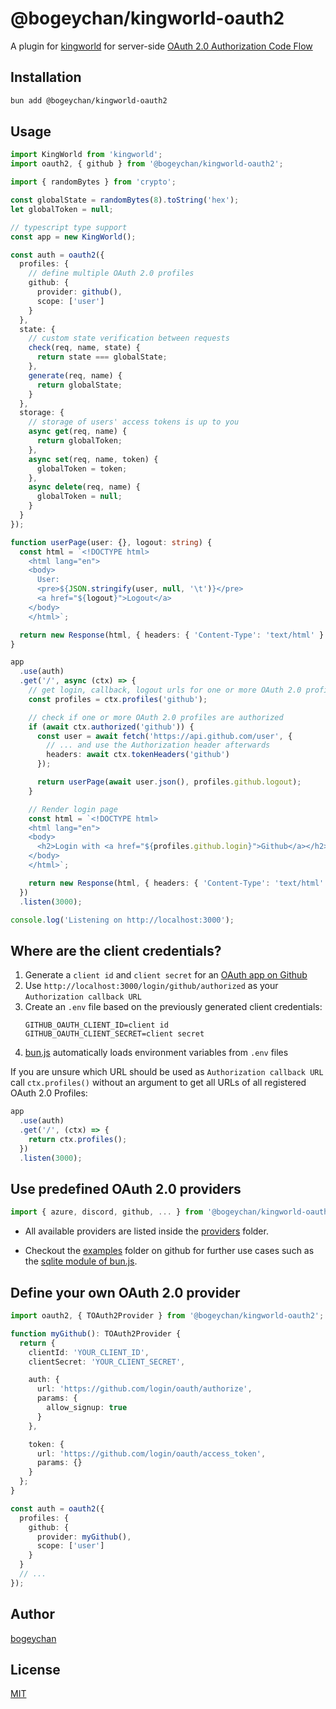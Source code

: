 # @bogeychan/kingworld-oauth2

A plugin for [kingworld](https://github.com/saltyaom/kingworld) for server-side [OAuth 2.0 Authorization Code Flow](https://www.oauth.com/oauth2-servers/server-side-apps/authorization-code/)

## Installation

```bash
bun add @bogeychan/kingworld-oauth2
```

## Usage

```ts
import KingWorld from 'kingworld';
import oauth2, { github } from '@bogeychan/kingworld-oauth2';

import { randomBytes } from 'crypto';

const globalState = randomBytes(8).toString('hex');
let globalToken = null;

// typescript type support
const app = new KingWorld();

const auth = oauth2({
  profiles: {
    // define multiple OAuth 2.0 profiles
    github: {
      provider: github(),
      scope: ['user']
    }
  },
  state: {
    // custom state verification between requests
    check(req, name, state) {
      return state === globalState;
    },
    generate(req, name) {
      return globalState;
    }
  },
  storage: {
    // storage of users' access tokens is up to you
    async get(req, name) {
      return globalToken;
    },
    async set(req, name, token) {
      globalToken = token;
    },
    async delete(req, name) {
      globalToken = null;
    }
  }
});

function userPage(user: {}, logout: string) {
  const html = `<!DOCTYPE html>
    <html lang="en">
    <body>
      User:
      <pre>${JSON.stringify(user, null, '\t')}</pre>
      <a href="${logout}">Logout</a>
    </body>
    </html>`;

  return new Response(html, { headers: { 'Content-Type': 'text/html' } });
}

app
  .use(auth)
  .get('/', async (ctx) => {
    // get login, callback, logout urls for one or more OAuth 2.0 profiles
    const profiles = ctx.profiles('github');

    // check if one or more OAuth 2.0 profiles are authorized
    if (await ctx.authorized('github')) {
      const user = await fetch('https://api.github.com/user', {
        // ... and use the Authorization header afterwards
        headers: await ctx.tokenHeaders('github')
      });

      return userPage(await user.json(), profiles.github.logout);
    }

    // Render login page
    const html = `<!DOCTYPE html>
    <html lang="en">
    <body>
      <h2>Login with <a href="${profiles.github.login}">Github</a></h2>
    </body>
    </html>`;

    return new Response(html, { headers: { 'Content-Type': 'text/html' } });
  })
  .listen(3000);

console.log('Listening on http://localhost:3000');
```

## Where are the client credentials?

1. Generate a `client id` and `client secret` for an [OAuth app on Github](https://docs.github.com/en/developers/apps/building-oauth-apps/creating-an-oauth-app)
2. Use `http://localhost:3000/login/github/authorized` as your `Authorization callback URL`
3. Create an `.env` file based on the previously generated client credentials:
   ```env
   GITHUB_OAUTH_CLIENT_ID=client id
   GITHUB_OAUTH_CLIENT_SECRET=client secret
   ```
4. [bun.js](https://bun.sh/) automatically loads environment variables from `.env` files

If you are unsure which URL should be used as `Authorization callback URL` call `ctx.profiles()` without an argument to get all URLs of all registered OAuth 2.0 Profiles:

```ts
app
  .use(auth)
  .get('/', (ctx) => {
    return ctx.profiles();
  })
  .listen(3000);
```

## Use predefined OAuth 2.0 providers

```ts
import { azure, discord, github, ... } from '@bogeychan/kingworld-oauth2';
```

- All available providers are listed inside the [providers](./src/providers) folder.

- Checkout the [examples](./examples) folder on github for further use cases such as the [sqlite module of bun.js](https://github.com/oven-sh/bun#bunsqlite-sqlite3-module).

## Define your own OAuth 2.0 provider

```ts
import oauth2, { TOAuth2Provider } from '@bogeychan/kingworld-oauth2';

function myGithub(): TOAuth2Provider {
  return {
    clientId: 'YOUR_CLIENT_ID',
    clientSecret: 'YOUR_CLIENT_SECRET',

    auth: {
      url: 'https://github.com/login/oauth/authorize',
      params: {
        allow_signup: true
      }
    },

    token: {
      url: 'https://github.com/login/oauth/access_token',
      params: {}
    }
  };
}

const auth = oauth2({
  profiles: {
    github: {
      provider: myGithub(),
      scope: ['user']
    }
  }
  // ...
});
```

## Author

[bogeychan](https://github.com/bogeychan)

## License

[MIT](LICENSE)
